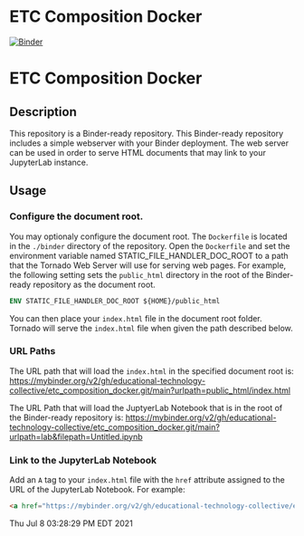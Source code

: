 # ETC Composition Docker

[![Binder](https://mybinder.org/badge_logo.svg)](https://mybinder.org/v2/gh/educational-technology-collective/etc_composition_docker.git/main?urlpath=lab&filepath=Untitled.ipynb)

# ETC Composition Docker

## Description

This repository is a Binder-ready repository.  This Binder-ready repository includes a simple webserver with your Binder deployment.  The web server can be used in order to serve HTML documents that may link to your JupyterLab instance.

## Usage

### Configure the document root.

You may optionaly configure the document root.  The `Dockerfile` is located in the `./binder` directory of the repository. Open the `Dockerfile` and set the environment variable named STATIC_FILE_HANDLER_DOC_ROOT to a path that the Tornado Web Server will use for serving web pages.  For example, the following setting sets the `public_html` directory in the root of the Binder-ready repository as the document root.

```dockerfile
ENV STATIC_FILE_HANDLER_DOC_ROOT ${HOME}/public_html
```
You can then place your `index.html` file in the document root folder.  Tornado will serve the `index.html` file when given the path described below.

### URL Paths
The URL path that will load the `index.html` in the specified document root is:
https://mybinder.org/v2/gh/educational-technology-collective/etc_composition_docker.git/main?urlpath=public_html/index.html

The URL Path that will load the JuptyerLab Notebook that is in the root of the Binder-ready repository is:
https://mybinder.org/v2/gh/educational-technology-collective/etc_composition_docker.git/main?urlpath=lab&filepath=Untitled.ipynb

### Link to the JupyterLab Notebook
Add an `A` tag to your `index.html` file with the `href` attribute assigned to the URL of the JupyterLab Notebook.  For example:

```html
<a href="https://mybinder.org/v2/gh/educational-technology-collective/etc_composition_docker.git/main?urlpath=lab&filepath=Untitled.ipynb">JupyterLab Notebook</a>
```

Thu Jul  8 03:28:29 PM EDT 2021
